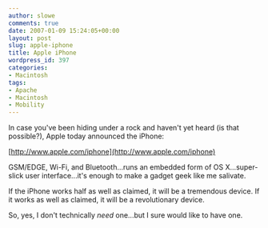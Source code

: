 ```yaml
---
author: slowe
comments: true
date: 2007-01-09 15:24:05+00:00
layout: post
slug: apple-iphone
title: Apple iPhone
wordpress_id: 397
categories:
- Macintosh
tags:
- Apache
- Macintosh
- Mobility
---
```


In case you've been hiding under a rock and haven't yet heard (is that possible?), Apple today announced the iPhone:

[http://www.apple.com/iphone](http://www.apple.com/iphone)

GSM/EDGE, Wi-Fi, and Bluetooth...runs an embedded form of OS X...super-slick user interface...it's enough to make a gadget geek like me salivate.

If the iPhone works half as well as claimed, it will be a tremendous device. If it works as well as claimed, it will be a revolutionary device.

So, yes, I don't technically _need_ one...but I sure would like to have one.
